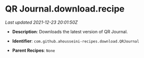 # QR Journal.download.recipe

_Last updated 2021-12-23 20:01:50Z_

- **Description**: Downloads the latest version of QR Journal.

- **Identifier**: `com.github.ahousseini-recipes.download.QRJournal`

- **Parent Recipes**: `None`
